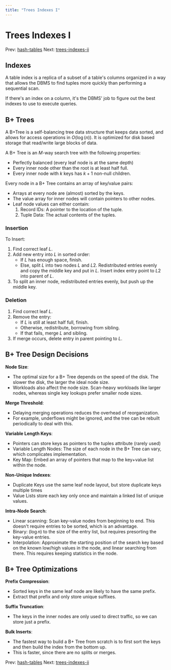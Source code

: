 ```yaml
---
title: "Trees Indexes I"
---
```


# Trees Indexes I

Prev: [hash-tables](hash-tables.md)
Next: [trees-indexes-ii](trees-indexes-ii.md)

## Indexes

A table index is a replica of a subset of a table's columns organized in a way that allows the DBMS to find tuples more quickly than performing a sequential scan.

If there's an index on a column, it's the DBMS' job to figure out the best indexes to use to execute queries.

## B+ Trees

A B+Tree is a self-balancing tree data structure that keeps data sorted, and allows for access operations in $O(\log({}n))$. It is optimized for disk based storage that read/write large blocks of data.

A B+ Tree is an $M$-way search tree with the following properties:

- Perfectly balanced (every leaf node is at the same depth)
- Every inner node other than the root is at least half full.
- Every inner node with $k$ keys has $k + 1$ non-null children.

Every node in a B+ Tree contains an array of key/value pairs:

- Arrays at every node are (almost) sorted by the keys.
- The value array for inner nodes will contain pointers to other nodes.
- Leaf node values can either contain:
    1. Record IDs: A pointer to the location of the tuple.
    2. Tuple Data: The actual contents of the tuples.

### Insertion

To Insert:

1. Find correct leaf $L$.
2. Add new entry into $L$ in sorted order:
    - If $L$ has enough space, finish.
    - Else, split $L$ into two nodes $L$ and $L2$. Redistributed entries evenly and copy the middle key and put in $L$.  Insert index entry point to $L2$ into parent of $L$.
3. To split an inner node, redistributed entries evenly, but push up the middle key.

### Deletion

1. Find correct leaf $L$.
2. Remove the entry:
    - If $L$ is still at least half full, finish.
    - Otherwise, redistribute, borrowing from sibling.
    - If that fails, merge $L$ and sibling.
3. If merge occurs, delete entry in parent pointing to $L$.

## B+ Tree Design Decisions

**Node Size**:
- The optimal size for a B+ Tree depends on the speed of the disk. The slower the disk, the larger the ideal node size.
- Workloads also affect the node size. Scan-heavy workloads like larger nodes, whereas single key lookups prefer smaller node sizes.

**Merge Threshold**:
- Delaying merging operations reduces the overhead of reorganization.
- For example, underflows might be ignored, and the tree can be rebuilt periodically to deal with this.

**Variable Length Keys**:
- Pointers can store keys as pointers to the tuples attribute (rarely used)
- Variable Length Nodes: The size of each node in the B+ Tree can vary, which complicates implementation.
- Key Map: Embed an array of pointers that map to the key+value list within the node.

**Non-Unique Indexes**:
- Duplicate Keys use the same leaf node layout, but store duplicate keys multiple times
- Value Lists store each key only once and maintain a linked list of unique values.

**Intra-Node Search**:
- Linear scanning: Scan key-value nodes from beginning to end. This doesn't require entries to be sorted, which is an advantage.
- Binary: $(\log{}n)$ to the size of the entry list, but requires presorting the key-value entries.
- Interpolation: Approximate the starting position of the search key based on the known low/high values in the node, and linear searching from there. This requires keeping statistics in the node.

## B+ Tree Optimizations

**Prefix Compression**:
- Sorted keys in the same leaf node are likely to have the same prefix.
- Extract that prefix and only store unique suffixes.

**Suffix Truncation**:
- The keys in the inner nodes are only used to direct traffic, so we can store just a prefix.

**Bulk Inserts**:
- The fastest way to build a B+ Tree from scratch is to first sort the keys and then build the index from the bottom up.
- This is faster, since there are no splits or merges.

Prev: [hash-tables](hash-tables.md)
Next: [trees-indexes-ii](trees-indexes-ii.md)
